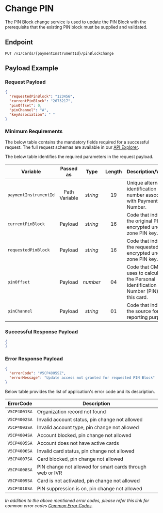# Change PIN

The PIN Block change service is used to update the PIN Block with the prerequisite that the existing PIN block must be supplied and validated.

## Endpoint

`PUT /v1/cards/{paymentInstrumentId}/pinBlockChange`

## Payload Example

### Request Payload

```json
{
  "requestedPinBlock": "123456",
  "currentPinBlock": "2673217",
  "pinOffset": 0,
  "pinChannel": "A",
  "keyAssociation": " "
}

```

### Minimum Requirements

The below table contains the mandatory fields required for a successful request. The full request schemas are available in our [API Explorer](../api/?type=put&path=/v1/cards/{paymentInstrumentId}/pinBlockChange).

The below table identifies the required parameters in the request payload.

| Variable | Passed as | Type | Length | Description/Values |
| -------- | :-------: | :--: | :------------: | ------------------ |
| `paymentInstrumentId` | Path Variable | *string* | 19 | Unique alternate identification number associated with Payment Card Number. |
| `currentPinBlock` | Payload | *string* | 16 | Code that indicates the original PIN encrypted under a zone PIN key. |
| `requestedPinBlock` | Payload | *string* | 16 | Code that indicates the requested PIN encrypted under a zone PIN key. |
| `pinOffset` | Payload | *number* | 04 | Code that CMS uses to calculate the Personal Identification Number (PIN) for this card. |
| `pinChannel` | Payload | *string* | 01 | Code that indicates the source for reporting purposes. |

### Successful Response Payload

```json
{
}

```

### Error Response Payload

```json
{
  "errorCode": "V5CP4005SZ",
  "errorMessage": "Update access not granted for requested PIN Block"  
}
```

Below table provides the list of application's error code and its description.

| ErrorCode |  Description |
| --------  | ------------------ |
|`V5CP4001SA`| Organization record not found | 
|`V5CP4002SA`| Invalid account status, pin change not allowed | 
|`V5CP4003SA`| Invalid account type, pin change not allowed | 
|`V5CP4004SA`| Account blocked, pin change not allowed | 
|`V5CP4005SA`| Account does not have active cards | 
|`V5CP4006SA`| Invalid card status, pin change not allowed | 
|`V5CP4007SA`| Card blocked, pin change not allowed | 
|`V5CP4008SA`| PIN change not allowed for smart cards through web or IVR | 
|`V5CP4009SA`| Card is not activated, pin change not allowed | 
|`V5CP4010SA`| PIN suppression is on, pin change not allowed | 

*In addition to the above mentioned error codes, please refer this link for common error codes [Common Error Codes](..docs/?path=docs/common-error-codes.md).*
